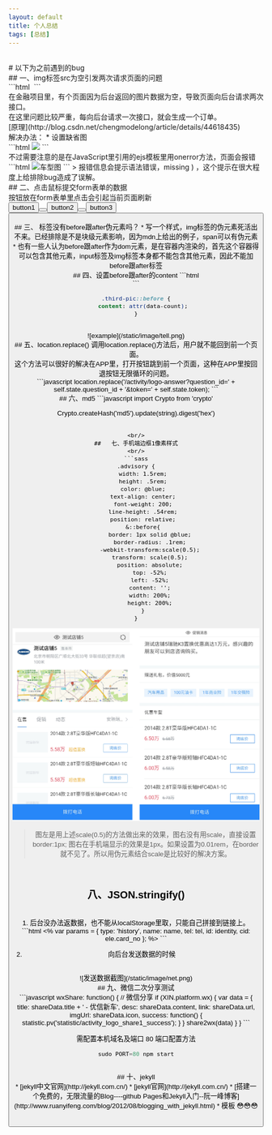 ```yaml
---
layout: default
title: 个人总结
tags: [总结]
---
```

<br/>
#   以下为之前遇到的bug
<br/>
##   一、img标签src为空引发两次请求页面的问题
<br/>
```html
<img src="">
```
<br/>
在金融项目里，有个页面因为后台返回的图片数据为空，导致页面向后台请求两次接口。<br/>
在这里问题比较严重，每向后台请求一次接口，就会生成一个订单。<br/>
[原理](http://blog.csdn.net/chengmodelong/article/details/44618435)    <br/>
解决办法：
 * 设置缺省图


<br/>
```html
<img src="<%= v.pic.pic_url %>" onerror="this.onerror=null;this.src='//c4.xinstatic.com/che/20161109/1820/5822f87620d71845964.jpg';">
```
<br/>
不过需要注意的是在JavaScript里引用的ejs模板里用onerror方法，页面会报错
```html                           
<img src="<?= lists.header_pic?>" onerror="this.onerror=null; this.src='//c4.xinstatic.com/f1/20170322/1037/58d1e36350971261856.jpg';" alt="车型图">
```
> 报错信息会提示语法错误，missing ) ，这个提示在很大程度上给排除bug造成了误解。

<br/>
##   二、点击鼠标提交form表单的数据
<br/>
按钮放在form表单里点击会引起当前页面刷新
<form>
<button>button1<button>
<button>button2<button>
<button>button3<button>
<form>

<br/>
##   三、<img> 标签没有before跟after伪元素吗？
    *  写一个样式，img标签的伪元素死活出不来。已经排除是不是块级元素影响，因为mdn上给出的例子，span可以有伪元素
    *  也有一些人认为before跟after作为dom元素，是在容器内渲染的，首先这个容器得可以包含其他元素，input标签及img标签本身都不能包含其他元素，因此不能加before跟after标签

<br/>
##   四、设置before跟after的content
```html
   <div class="pic-content third-pic" data-count="<?= num?>">
```
<br/>

```sass
.third-pic::before {
    content: attr(data-count);
}
```
<br/>
![example](/static/image/tell.png)
<br/>
##   五、location.replace()
调用location.replace()方法后，用户就不能回到前一个页面。<br/>
这个方法可以很好的解决在APP里，打开按钮跳到前一个页面，这种在APP里按回退按钮无限循环的问题。<br/>
```javascript
location.replace('/activity/logo-answer?question_id=' + self.state.question_id + '&token=' + self.state.token);
```
<br/>
##   六、md5
```javascript
import Crypto from 'crypto'

Crypto.createHash('md5').update(string).digest('hex')
```

<br/>
##   七、手机端边框1像素样式
<br/>
```sass
.advisory {
    width: 1.5rem;
    height: .5rem;
    color: @blue;
    text-align: center;
    font-weight: 200;
    line-height: .54rem;
    position: relative;
    &::before{
        border: 1px solid @blue;
        border-radius: .1rem;
        -webkit-transform:scale(0.5);
        transform: scale(0.5);
        position: absolute;
        top: -52%;
        left: -52%;
        content: '';
        width: 200%;
        height: 200%;
    }
}
```
![1像素边框示意图](/static/image/border.png)
<br/>
> 图左是用上述scale(0.5)的方法做出来的效果，图右没有用scale，直接设置border:1px;
> 图右在手机端显示的效果是1px。如果设置为0.01rem，在border就不见了。所以用伪元素结合scale是比较好的解决方案。

<br/>

##  八、JSON.stringify()
<br/>
1. 后台没办法返数据，也不能从localStorage里取，只能自己拼接到链接上。
```html
<%
    var params = {
        type: 'history',
        name: name,
        tel: tel,
        id: identity,
        cid: ele.card_no
    };
%>
<a href="<%=url%>?status=<%=status%>&params=<%= JSON.stringify(params) %>&invalidate_reason=<%= ele.invalidate_reason%>" class="result"></a>
```

2. 向后台发送数据的时候
<br/>
![发送数据截图](/static/image/net.png)

<br/>
##  九、微信二次分享测试  
<br/>
```javascript
wxShare: function() {
            // 微信分享
            if (XIN.platform.wx) {
                var data = {
                    title: shareData.title + ' - 优信新车',
                    desc: shareData.content,
                    link: shareData.url,
                    imgUrl: shareData.icon,
                    success: function() {
                        statistic.pv('statistic/activity_logo_share1_success');
                    }
                }
                share2wx(data)
            }
        }
```

需配置本机域名及端口 80
端口配置方法
```javascript
sudo PORT=80 npm start
```
<br/>
##  十、jekyll
<br/>
* [jekyll中文官网](http://jekyll.com.cn/)
* [jekyll官网](http://jekyll.com.cn/)
* [搭建一个免费的，无限流量的Blog----github Pages和Jekyll入门--阮一峰博客](http://www.ruanyifeng.com/blog/2012/08/blogging_with_jekyll.html)
* 模板 😳😳😳


<br/>
<br/>
<br/>

